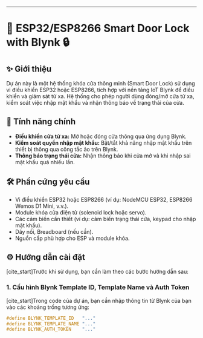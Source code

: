 ---

# 🚪 ESP32/ESP8266 Smart Door Lock with Blynk 🔒

## ✨ Giới thiệu

Dự án này là một hệ thống khóa cửa thông minh (Smart Door Lock) sử dụng vi điều khiển ESP32 hoặc ESP8266, tích hợp với nền tảng IoT Blynk để điều khiển và giám sát từ xa. Hệ thống cho phép người dùng đóng/mở cửa từ xa, kiểm soát việc nhập mật khẩu và nhận thông báo về trạng thái của cửa.

## 🚀 Tính năng chính

* **Điều khiển cửa từ xa:** Mở hoặc đóng cửa thông qua ứng dụng Blynk.
* **Kiểm soát quyền nhập mật khẩu:** Bật/tắt khả năng nhập mật khẩu trên thiết bị thông qua công tắc ảo trên Blynk.
* **Thông báo trạng thái cửa:** Nhận thông báo khi cửa mở và khi nhập sai mật khẩu quá nhiều lần.

## 🛠️ Phần cứng yêu cầu

* Vi điều khiển ESP32 hoặc ESP8266 (ví dụ: NodeMCU ESP32, ESP8266 Wemos D1 Mini, v.v.).
* Module khóa cửa điện tử (solenoid lock hoặc servo).
* Các cảm biến cần thiết (ví dụ: cảm biến trạng thái cửa, keypad cho nhập mật khẩu).
* Dây nối, Breadboard (nếu cần).
* Nguồn cấp phù hợp cho ESP và module khóa.

## ⚙️ Hướng dẫn cài đặt

[cite_start]Trước khi sử dụng, bạn cần làm theo các bước hướng dẫn sau:

### 1. Cấu hình Blynk Template ID, Template Name và Auth Token

[cite_start]Trong code của dự án, bạn cần nhập thông tin từ Blynk của bạn vào các khoảng trống tương ứng:

```cpp
#define BLYNK_TEMPLATE_ID   "..."
#define BLYNK_TEMPLATE_NAME "..."
#define BLYNK_AUTH_TOKEN    "..."
